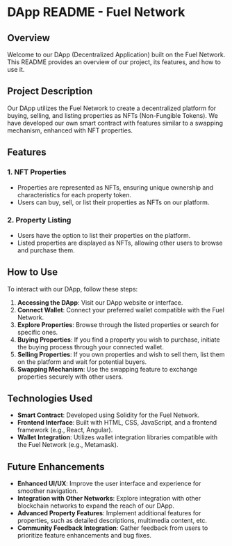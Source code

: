 # DApp README - Fuel Network

## Overview

Welcome to our DApp (Decentralized Application) built on the Fuel Network. This README provides an overview of our project, its features, and how to use it.

## Project Description

Our DApp utilizes the Fuel Network to create a decentralized platform for buying, selling, and listing properties as NFTs (Non-Fungible Tokens). We have developed our own smart contract with features similar to a swapping mechanism, enhanced with NFT properties.

## Features



### 1. NFT Properties

- Properties are represented as NFTs, ensuring unique ownership and characteristics for each property token.
- Users can buy, sell, or list their properties as NFTs on our platform.

### 2. Property Listing

- Users have the option to list their properties on the platform.
- Listed properties are displayed as NFTs, allowing other users to browse and purchase them.

## How to Use

To interact with our DApp, follow these steps:

1. **Accessing the DApp**: Visit our DApp website or interface.
2. **Connect Wallet**: Connect your preferred wallet compatible with the Fuel Network.
3. **Explore Properties**: Browse through the listed properties or search for specific ones.
4. **Buying Properties**: If you find a property you wish to purchase, initiate the buying process through your connected wallet.
5. **Selling Properties**: If you own properties and wish to sell them, list them on the platform and wait for potential buyers.
6. **Swapping Mechanism**: Use the swapping feature to exchange properties securely with other users.

## Technologies Used

- **Smart Contract**: Developed using Solidity for the Fuel Network.
- **Frontend Interface**: Built with HTML, CSS, JavaScript, and a frontend framework (e.g., React, Angular).
- **Wallet Integration**: Utilizes wallet integration libraries compatible with the Fuel Network (e.g., Metamask).

## Future Enhancements

- **Enhanced UI/UX**: Improve the user interface and experience for smoother navigation.
- **Integration with Other Networks**: Explore integration with other blockchain networks to expand the reach of our DApp.
- **Advanced Property Features**: Implement additional features for properties, such as detailed descriptions, multimedia content, etc.
- **Community Feedback Integration**: Gather feedback from users to prioritize feature enhancements and bug fixes.
